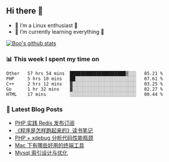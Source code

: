 ## Hi there 👋
* 🔭 I’m a Linux enthusiast 🐧️
* 🏃️ I’m currently learning everything 🏃️

[![Boo's github stats](https://github-readme-stats.vercel.app/api?username=0xAiKang)](https://github.com/anuraghazra/github-readme-stats)

<!-- [![Most Used Langs](https://github-readme-stats.vercel.app/api/top-langs/?username=0xAiKang)](https://github.com/anuraghazra/github-readme-stats) -->

### 📊 This week I spent my time on
<!--START_SECTION:waka-->
```text
Other   57 hrs 54 mins  █████████████████████▒░░░   85.21 % 
PHP     5 hrs 10 mins   ██░░░░░░░░░░░░░░░░░░░░░░░   07.61 % 
C++     2 hrs 12 mins   ▓░░░░░░░░░░░░░░░░░░░░░░░░   03.25 % 
Go      1 hr 32 mins    ▓░░░░░░░░░░░░░░░░░░░░░░░░   02.27 % 
HTML    17 mins         ░░░░░░░░░░░░░░░░░░░░░░░░░   00.44 % 
```
<!--END_SECTION:waka-->

### 📕 Latest Blog Posts
<!-- BLOG-POST-LIST:START -->
- [PHP 实践 Redis 发布订阅](https://www.0x2beace.com/php-practice-redis-publish-and-subscribe/)
- [《程序是怎样跑起来的》读书笔记](https://www.0x2beace.com/How-does-the-program-run-reading-notes/)
- [PHP + xdebug 分析代码性能瓶颈](https://www.0x2beace.com/php-analysis-code-performance-bottleneck/)
- [Mac 下有哪些好用的终端工具](https://www.0x2beace.com/what-are-some-useful-terminal-tools-under-Mac/)
- [Mysql 索引设计与优化](https://www.0x2beace.com/mysql-index-design-and-optimization/)
<!-- BLOG-POST-LIST:END -->

